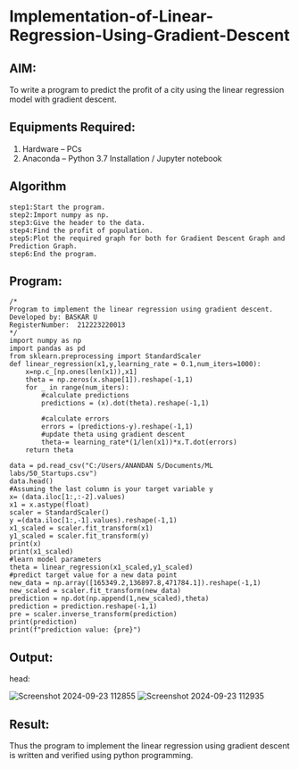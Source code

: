 # Implementation-of-Linear-Regression-Using-Gradient-Descent

## AIM:
To write a program to predict the profit of a city using the linear regression model with gradient descent.

## Equipments Required:
1. Hardware – PCs
2. Anaconda – Python 3.7 Installation / Jupyter notebook

## Algorithm
```
step1:Start the program.
step2:Import numpy as np.
step3:Give the header to the data.
step4:Find the profit of population.
step5:Plot the required graph for both for Gradient Descent Graph and Prediction Graph.
step6:End the program.
```
## Program:
```
/*
Program to implement the linear regression using gradient descent.
Developed by: BASKAR U
RegisterNumber:  212223220013
*/
import numpy as np
import pandas as pd
from sklearn.preprocessing import StandardScaler
def linear_regression(x1,y,learning_rate = 0.1,num_iters=1000):
    x=np.c_[np.ones(len(x1)),x1]
    theta = np.zeros(x.shape[1]).reshape(-1,1)
    for _ in range(num_iters):                    
        #calculate predictions
        predictions = (x).dot(theta).reshape(-1,1)
                     
        #calculate errors
        errors = (predictions-y).reshape(-1,1)
        #update theta using gradient descent
        theta-= learning_rate*(1/len(x1))*x.T.dot(errors)
    return theta

data = pd.read_csv("C:/Users/ANANDAN S/Documents/ML labs/50_Startups.csv")
data.head()
#Assuming the last column is your target variable y
x= (data.iloc[1:,:-2].values)
x1 = x.astype(float)
scaler = StandardScaler()
y =(data.iloc[1:,-1].values).reshape(-1,1)
x1_scaled = scaler.fit_transform(x1)
y1_scaled = scaler.fit_transform(y)
print(x)
print(x1_scaled)
#learn model parameters
theta = linear_regression(x1_scaled,y1_scaled)
#predict target value for a new data point
new_data = np.array([165349.2,136897.8,471784.1]).reshape(-1,1)
new_scaled = scaler.fit_transform(new_data)
prediction = np.dot(np.append(1,new_scaled),theta)
prediction = prediction.reshape(-1,1)
pre = scaler.inverse_transform(prediction)
print(prediction)
print(f"prediction value: {pre}")
```

## Output:
head:

![Screenshot 2024-09-23 112855](https://github.com/user-attachments/assets/da9f1210-0933-49e9-83cf-593faf2fc5ba)
![Screenshot 2024-09-23 112935](https://github.com/user-attachments/assets/17e3a463-d33d-41aa-b0e8-210dca6426ae)

## Result:
Thus the program to implement the linear regression using gradient descent is written and verified using python programming.
